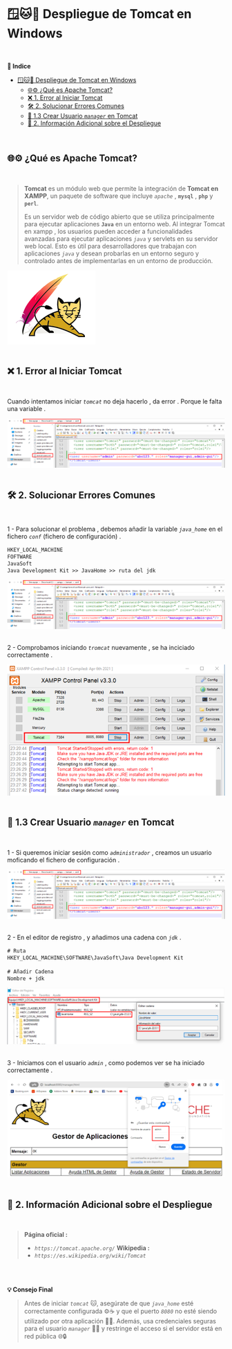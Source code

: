 # 🪟🐱🚀 Despliegue de Tomcat en Windows 
<br>

**📑 Indice**
- [🪟🐱🚀 Despliegue de Tomcat en Windows](#-despliegue-de-tomcat-en-windows)
  - [🌐⚙️ ¿Qué es Apache Tomcat?](#️-qué-es-apache-tomcat)
  - [❌ 1. Error al Iniciar Tomcat](#-1-error-al-iniciar-tomcat)
  - [🛠️ 2. Solucionar Errores Comunes](#️-2-solucionar-errores-comunes)
  - [👤 1.3 Crear Usuario *``manager``* en Tomcat](#-13-crear-usuario-manager-en-tomcat)
  - [📎 2. Información Adicional sobre el Despliegue](#-2-información-adicional-sobre-el-despliegue)

<br>

##  🌐⚙️ ¿Qué es Apache Tomcat?
<br> 

> **Tomcat** es un módulo web que permite la integración de **Tomcat en XAMPP**, un paquete de software que incluye *``apache``* , **``mysql``** , **``php``** y **``perl``**. 
>
> Es un servidor web de código abierto que se utiliza principalmente para ejecutar aplicaciones **``Java``** en un entorno web. Al integrar Tomcat en xampp , los usuarios pueden acceder a funcionalidades avanzadas para ejecutar aplicaciones *``java``* y servlets en su servidor web local. Esto es útil para desarrolladores que trabajan con aplicaciones *``java``* y desean probarlas en un entorno seguro y controlado antes de implementarlas en un entorno de producción.

![Logo Tromcat](./img/despligue_tromcat/logo_tromcat.png)
<br>
<br>


## ❌ 1. Error al Iniciar Tomcat
<br>

Cuando intentamos iniciar *``tomcat``* no deja hacerlo , da error . Porque le falta una variable . 

![Error al Iniciar Tromcat](./img/despligue_tromcat/1_crear_usuarios_tromcat.png)
<br>
<br>


## 🛠️ 2. Solucionar Errores Comunes 
<br>

1 - Para solucionar el problema , debemos añadir la variable *``java_home``* en el fichero *``conf``* (fichero de configuración) .

~~~~~~~~~~~~~~~~~~~~~~~~~~~~~~~~~~~~~~~~~~~~~~~~
HKEY_LOCAL_MACHINE
FOFTWARE
JavaSoft
Java Development Kit >> JavaHome >> ruta del jdk
~~~~~~~~~~~~~~~~~~~~~~~~~~~~~~~~~~~~~~~~~~~~~~~~

![Creción de Directorios](./img/despligue_tromcat/1_crear_usuarios_tromcat.png)
<br>
<br>

2 - Comprobamos iniciando *``tromcat``* nuevamente , se ha inciciado correctamente .

![Tromcat iniciado correctamente](./img/despligue_tromcat/2_variable_java_home.png)
<br>
<br>


## 👤 1.3 Crear Usuario *``manager``* en Tomcat
<br>

1 - Si queremos iniciar sesión como *``administrador``* , creamos un usuario moficando el fichero de configuración . 


![Tromcat crear usuario 1](./img/despligue_tromcat/1_crear_usuarios_tromcat.png)
<br>
<br>


2 - En el editor de registro , y añadimos una cadena  con *``jdk``* .

~~~~
# Ruta 
HKEY_LOCAL_MACHINE\SOFTWARE\JavaSoft\Java Development Kit

# Añadir Cadena
Nombre + jdk
~~~~

![Tromcat crear usuario 2](./img/despligue_tromcat/1_variable_java_home.png)
<br>
<br>


3 - Iniciamos con el usuario *``admin``* , como podemos ver se ha iniciado correctamente .

![Tromcat crear usuario 3](./img/despligue_tromcat/3_crear_usuarios_tromcat.png)
<br>
<br>


## 📎 2. Información Adicional sobre el Despliegue 
<br>

> **Página oficial :**
>   - *``https://tomcat.apache.org/``*
> **Wikipedia :**  
>   - *``https://es.wikipedia.org/wiki/Tomcat``*

<br>
<br>

**💡 Consejo Final**

> Antes de iniciar *``tomcat``* 🐱, asegúrate de que *``java_home``* esté correctamente configurada ⚙️☕ y que el puerto *``8080``* no esté siendo utilizado por otra aplicación 🚫🔌.
> Además, usa credenciales seguras para el usuario *``manager``* 👤🔐 y restringe el acceso si el servidor está en red pública 🌐🔒